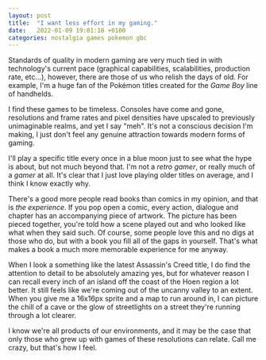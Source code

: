 ```yaml
---
layout: post
title:  "I want less effort in my gaming."
date:   2022-01-09 19:01:18 +0100
categories: nostalgia games pokemon gbc
---
```


Standards of quality in modern gaming are very much tied in with technology's current pace (graphical capabilities, scalabilities, production rate, etc...), however, there are those of us who relish the days of old. For example, I'm a huge fan of the Pokémon titles created for the _Game Boy_ line of handhelds.

I find these games to be timeless. Consoles have come and gone, resolutions and frame rates and pixel densities have upscaled to previously unimaginable realms, and yet I say "meh". It's not a conscious decision I'm making, I just don't feel any genuine attraction towards modern forms of gaming. 

I'll play a specific title every once in a blue moon just to see what the hype is about, but not much beyond that. I'm not a _retro gamer_, or really much of a _gamer_ at all. It's clear that I just love playing older titles on average, and I think I know exactly why.

There's a good more people read books than comics in my opinion, and that is _the experience_. If you pop open a comic, every action, dialogue and chapter has an accompanying piece of artwork. The picture has been pieced together, you're told how a scene played out and who looked like what when they said such. Of course, some people love this and no digs at those who do, but with a book you fill all of the gaps in yourself. That's what makes a book a much more memorable experience for me anyway. 

When I look a something like the latest Assassin's Creed title, I do find the attention to detail to be absolutely amazing yes, but for whatever reason I can recall every inch of an island off the coast of the Hoen region a lot better. It still feels like we're coming out of the uncanny valley to an extent. When you give me a 16x16px sprite and a map to run around in, I can picture the chill of a cave or the glow of streetlights on a street they're running through a lot clearer.

I know we're all products of our environments, and it may be the case that only those who grew up with games of these resolutions can relate. Call me crazy, but that's how I feel.